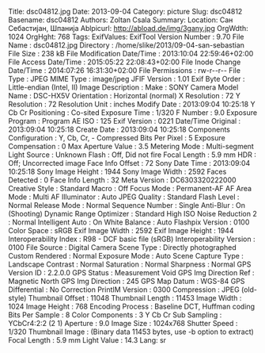 Title: dsc04812.jpg
Date: 2013-09-04
Category: picture
Slug: dsc04812
Basename: dsc04812
Authors: Zoltan Csala
Summary:
Location: Сан Себастијан, Шпанија
Ablpicurl: http://abload.de/img/3gany.jpg
OrgWdth: 1024
OrgHght: 768
Tags:
ExifValues: ExifTool Version Number : 9.70
            File Name : dsc04812.jpg
            Directory : /home/slike/2013/09-04-san-sebastian
            File Size : 238 kB
            File Modification Date/Time : 2013:10:04 22:59:46+02:00
            File Access Date/Time : 2015:05:22 22:08:43+02:00
            File Inode Change Date/Time : 2014:07:26 16:31:30+02:00
            File Permissions : rw-r--r--
            File Type : JPEG
            MIME Type : image/jpeg
            JFIF Version : 1.01
            Exif Byte Order : Little-endian (Intel, II)
            Image Description :
            Make : SONY
            Camera Model Name : DSC-HX5V
            Orientation : Horizontal (normal)
            X Resolution : 72
            Y Resolution : 72
            Resolution Unit : inches
            Modify Date : 2013:09:04 10:25:18
            Y Cb Cr Positioning : Co-sited
            Exposure Time : 1/320
            F Number : 9.0
            Exposure Program : Program AE
            ISO : 125
            Exif Version : 0221
            Date/Time Original : 2013:09:04 10:25:18
            Create Date : 2013:09:04 10:25:18
            Components Configuration : Y, Cb, Cr, -
            Compressed Bits Per Pixel : 5
            Exposure Compensation : 0
            Max Aperture Value : 3.5
            Metering Mode : Multi-segment
            Light Source : Unknown
            Flash : Off, Did not fire
            Focal Length : 5.9 mm
            HDR : Off; Uncorrected image
            Face Info Offset : 72
            Sony Date Time : 2013:09:04 10:25:18
            Sony Image Height : 1944
            Sony Image Width : 2592
            Faces Detected : 0
            Face Info Length : 32
            Meta Version : DC6303320222000
            Creative Style : Standard
            Macro : Off
            Focus Mode : Permanent-AF
            AF Area Mode : Multi
            AF Illuminator : Auto
            JPEG Quality : Standard
            Flash Level : Normal
            Release Mode : Normal
            Sequence Number : Single
            Anti-Blur : On (Shooting)
            Dynamic Range Optimizer : Standard
            High ISO Noise Reduction 2 : Normal
            Intelligent Auto : On
            White Balance : Auto
            Flashpix Version : 0100
            Color Space : sRGB
            Exif Image Width : 2592
            Exif Image Height : 1944
            Interoperability Index : R98 - DCF basic file (sRGB)
            Interoperability Version : 0100
            File Source : Digital Camera
            Scene Type : Directly photographed
            Custom Rendered : Normal
            Exposure Mode : Auto
            Scene Capture Type : Landscape
            Contrast : Normal
            Saturation : Normal
            Sharpness : Normal
            GPS Version ID : 2.2.0.0
            GPS Status : Measurement Void
            GPS Img Direction Ref : Magnetic North
            GPS Img Direction : 245
            GPS Map Datum : WGS-84
            GPS Differential : No Correction
            PrintIM Version : 0300
            Compression : JPEG (old-style)
            Thumbnail Offset : 11048
            Thumbnail Length : 11453
            Image Width : 1024
            Image Height : 768
            Encoding Process : Baseline DCT, Huffman coding
            Bits Per Sample : 8
            Color Components : 3
            Y Cb Cr Sub Sampling : YCbCr4:2:2 (2 1)
            Aperture : 9.0
            Image Size : 1024x768
            Shutter Speed : 1/320
            Thumbnail Image : (Binary data 11453 bytes, use -b option to extract)
            Focal Length : 5.9 mm
            Light Value : 14.3
Lang: sr

